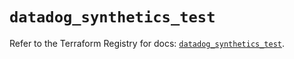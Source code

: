 # `datadog_synthetics_test`

Refer to the Terraform Registry for docs: [`datadog_synthetics_test`](https://registry.terraform.io/providers/datadog/datadog/3.42.0/docs/resources/synthetics_test).
